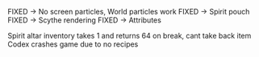 FIXED -> No screen particles, World particles work
FIXED -> Spirit pouch
FIXED -> Scythe rendering
FIXED -> Attributes

Spirit altar inventory takes 1 and returns 64 on break, cant take back item
Codex crashes game due to no recipes